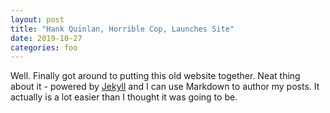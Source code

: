 ```yaml
---
layout: post
title: "Hank Quinlan, Horrible Cop, Launches Site"
date: 2019-10-27
categories: foo
---
```


Well. Finally got around to putting this old website together. 
Neat thing about it - powered by [Jekyll](http://jekyllrb.com) and I can use Markdown to author my posts. 
It actually is a lot easier than I thought it was going to be.
